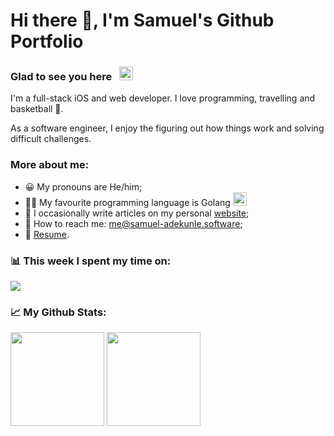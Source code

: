 # Hi there 👋, I'm Samuel's Github Portfolio

### Glad to see you here&nbsp;&nbsp;&nbsp;<a href="#"><img height="22em" src="https://visitor-badge.glitch.me/badge?page_id=samuel-adekunle.samuel-adekunle"></img></a>

I'm a full-stack iOS and web developer. I love programming, travelling and basketball 🏀.

As a software engineer, I enjoy the figuring out how things work and solving difficult challenges.

### More about me:
 - 😀 My pronouns are He/him;
 - 👨‍💻 My favourite programming language is Golang <a href="https://golang.com"><img height="22em" src="https://emojis.slackmojis.com/emojis/images/1454546974/291/golang.png?1454546974"></img></a>
 - 📝 I occasionally write articles on my personal [website](https://samuel-adekunle.software/posts);
 - :postbox: How to reach me: [me@samuel-adekunle.software](mailto:me@samuel-adekunle.software);
 - :necktie: [Resume](https://samuel-adekunle.software/cv.pdf).

### :bar_chart: This week I spent my time on:
<a href="#"><img src="https://github-readme-stats.vercel.app/api/wakatime?username=samuel_adekunle&hide_border=true"></img></a>

### :chart_with_upwards_trend: My Github Stats:
<a href="#"><img height="150em" src="https://github-readme-stats.vercel.app/api?hide_border=true&include_all_commits=true&username=samuel-adekunle&count_private=true&show_icons=true&hide=issues" /></a>
<a href="#"><img height="150em" src="https://github-readme-stats.vercel.app/api/top-langs/?username=samuel-adekunle&langs_count=5&hide=HTML,Jupyter%20Notebook,cuda,css,scss,cmake&exclude_repo=C-MIPS-Compiler,AdventOfCode2020,404CircuitSimulator&layout=compact&hide_border=true" /></a>
